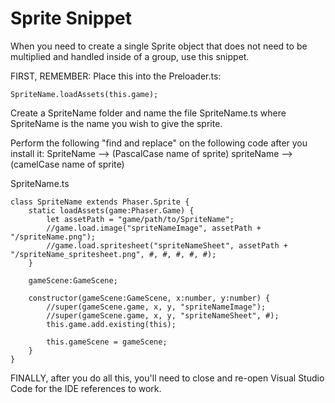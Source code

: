 # Sprite Snippet

When you need to create a single Sprite object that does not need to be multiplied and handled inside of a group, use this snippet.

FIRST, REMEMBER: Place this into the Preloader.ts:
```
SpriteName.loadAssets(this.game);
```

Create a SpriteName folder and name the file SpriteName.ts where SpriteName is the name you wish to give the sprite.

Perform the following "find and replace" on the following code after you install it:
SpriteName --> (PascalCase name of sprite)
spriteName --> (camelCase name of sprite)

SpriteName.ts
```
class SpriteName extends Phaser.Sprite {
	static loadAssets(game:Phaser.Game) {
		let assetPath = "game/path/to/SpriteName";
		//game.load.image("spriteNameImage", assetPath + "/spriteName.png");
		//game.load.spritesheet("spriteNameSheet", assetPath + "/spriteName_spritesheet.png", #, #, #, #, #);
	}
	
	gameScene:GameScene;
	
	constructor(gameScene:GameScene, x:number, y:number) {
		//super(gameScene.game, x, y, "spriteNameImage");
		//super(gameScene.game, x, y, "spriteNameSheet", #);
		this.game.add.existing(this);
		
		this.gameScene = gameScene;
	}
}
```

FINALLY, after you do all this, you'll need to close and re-open Visual Studio Code for the IDE references to work.
